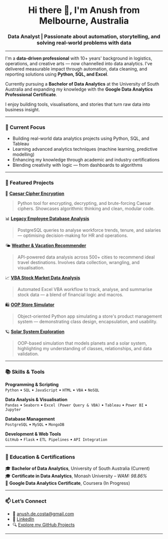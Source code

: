 <h1 align="center">Hi there 👋, I'm Anush from Melbourne, Australia</h1>

<h3 align="center">Data Analyst | Passionate about automation, storytelling, and solving real-world problems with data</h3>

---

I'm a **data-driven professional** with 10+ years' background in logistics, operations, and creative arts — now channelled into data analytics. I’ve delivered measurable impact through automation, data cleaning, and reporting solutions using **Python, SQL, and Excel**. 

Currently pursuing a **Bachelor of Data Analytics** at the University of South Australia and expanding my knowledge with the **Google Data Analytics Professional Certificate**.

I enjoy building tools, visualisations, and stories that turn raw data into business insight.

---

### 🔭 Current Focus
- Building real-world data analytics projects using Python, SQL, and Tableau  
- Learning advanced analytics techniques (machine learning, predictive modelling)  
- Enhancing my knowledge through academic and industry certifications  
- Blending creativity with logic — from dashboards to algorithms  

---

### 📌 Featured Projects

🔐 [**Caesar Cipher Encryption**](https://github.com/AnushDeCosta/Caesar_Cipher)  
> Python tool for encrypting, decrypting, and brute-forcing Caesar ciphers. Showcases algorithmic thinking and clean, modular code.

📊 [**Legacy Employee Database Analysis**](https://github.com/AnushDeCosta/SQL-Legacy-Employee-Database-Analysis)  
> PostgreSQL queries to analyse workforce trends, tenure, and salaries — optimising decision-making for HR and operations.

🌤️ [**Weather & Vacation Recommender**](https://github.com/AnushDeCosta/Python-WeatherVacation-Api)  
> API-powered data analysis across 500+ cities to recommend ideal travel destinations. Involves data collection, wrangling, and visualisation.

📈 [**VBA Stock Market Data Analysis**](https://github.com/AnushDeCosta/VBA-Stock-Market-Data-Analysis)  
> Automated Excel VBA workflow to track, analyse, and summarise stock data — a blend of financial logic and macros.

🛍️ [**OOP Store Simulator**](https://github.com/AnushDeCosta/oop-store-simulator)  
> Object-oriented Python app simulating a store's product management system — demonstrating class design, encapsulation, and usability.

🪐 [**Solar System Exploration**](https://github.com/AnushDeCosta/solar-system-exploration)  
> OOP-based simulation that models planets and a solar system, highlighting my understanding of classes, relationships, and data validation.

---

### 📚 Skills & Tools

**Programming & Scripting**  
`Python` • `SQL` • `JavaScript` • `HTML` • `VBA` • `NoSQL`

**Data Analysis & Visualisation**  
`Pandas` • `Seaborn` • `Excel (Power Query & VBA)` • `Tableau` • `Power BI` • `Jupyter`

**Database Management**  
`PostgreSQL` • `MySQL` • `MongoDB`

**Development & Web Tools**  
`GitHub` • `Flask` • `ETL Pipelines` • `API Integration`

---

### 🧠 Education & Certifications

🎓 **Bachelor of Data Analytics**, University of South Australia (Current)  
🎓 **Certificate in Data Analytics**, Monash University – *WAM: 98.86%*  
📜 **Google Data Analytics Certificate**, Coursera (In Progress)

---

### 📫 Let’s Connect

- 📩 anush.de.costa@gmail.com  
- 💼 [LinkedIn](https://www.linkedin.com/in/anush-de-costa/)  
- 🔍 [Explore my GitHub Projects](https://github.com/AnushDeCosta?tab=repositories)

---

<!-- Optional GitHub stats - uncomment to enable
<p align="center">
  <img src="https://github-readme-stats.vercel.app/api?username=AnushDeCosta&show_icons=true&hide_title=true&hide=stars&count_private=true&theme=default" alt="Anush GitHub Stats"/>
</p>
-->
